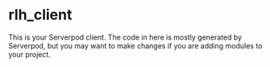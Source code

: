 # rlh_client

This is your Serverpod client. The code in here is mostly generated by
Serverpod, but you may want to make changes if you are adding modules to your
project.
